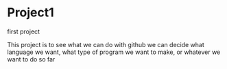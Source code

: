 # Project1
first project

This project is to see what we can do with github
we can decide what language we want, what type of program we want to make, or whatever we want to do so far
